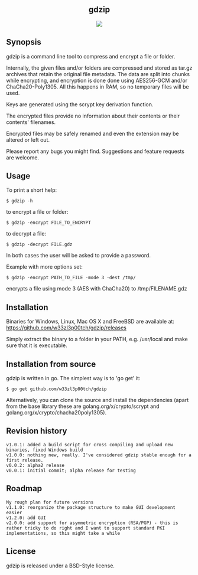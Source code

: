 <p align="center">
  <h2 align="center">gdzip</h2>
  <p align="center">
    <a href="https://goreportcard.com/report/github.com/w33zl3p00tch/gdzip"><img src="https://goreportcard.com/badge/github.com/w33zl3p00tch/gdzip"></a>
  </p>
</p>

## Synopsis

gdzip is a command line tool to compress and encrypt a file or folder.


Internally, the given files and/or folders are compressed and stored as tar.gz archives that retain the original file metadata. The data are split into chunks while encrypting, and encryption is done done using AES256-GCM and/or ChaCha20-Poly1305. All this happens in RAM, so no temporary files will be used.

Keys are generated using the scrypt key derivation function.

The encrypted files provide no information about their contents or their contents' filenames.

Encrypted files may be safely renamed and even the extension may be altered or left out.


Please report any bugs you might find. Suggestions and feature requests are welcome.



## Usage

To print a short help:
```
$ gdzip -h
```

to encrypt a file or folder:

```
$ gdzip -encrypt FILE_TO_ENCRYPT
```

to decrypt a file:

```
$ gdzip -decrypt FILE.gdz
```

In both cases the user will be asked to provide a password.


Example with more options set:
```
$ gdzip -encrypt PATH_TO_FILE -mode 3 -dest /tmp/
```

encrypts a file using mode 3 (AES with ChaCha20) to /tmp/FILENAME.gdz


## Installation

Binaries for Windows, Linux, Mac OS X and FreeBSD are available at:
https://github.com/w33zl3p00tch/gdzip/releases

Simply extract the binary to a folder in your PATH, e.g. /usr/local and make sure that it is executable.



## Installation from source

gdzip is written in go. The simplest way is to 'go get' it:

```
$ go get github.com/w33zl3p00tch/gdzip
```

Alternatively, you can clone the source and install the dependencies (apart from the base library these are golang.org/x/crypto/scrypt and golang.org/x/crypto/chacha20poly1305).



## Revision history

```
v1.0.1: added a build script for cross compiling and upload new binaries, fixed Windows build
v1.0.0: nothing new, really. I've considered gdzip stable enough for a first release.
v0.0.2: alpha2 release
v0.0.1: initial commit; alpha release for testing
```

## Roadmap

```
My rough plan for future versions
v1.1.0: reorganize the package structure to make GUI development easier
v1.2.0: add GUI
v2.0.0: add support for asymmetric encryption (RSA/PGP) - this is rather tricky to do right and I want to support standard PKI implementations, so this might take a while
```

## License

gdzip is released under a BSD-Style license.


